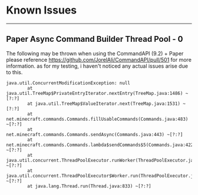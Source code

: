# Known Issues

-----

## Paper Async Command Builder Thread Pool - 0
The following may be thrown when using the CommandAPI (9.2) + Paper please reference
https://github.com/JorelAli/CommandAPI/pull/501 for more information.
as for my testing, i haven't noticed any actual issues arise due to this.
```
java.util.ConcurrentModificationException: null
        at java.util.TreeMap$PrivateEntryIterator.nextEntry(TreeMap.java:1486) ~[?:?]
        at java.util.TreeMap$ValueIterator.next(TreeMap.java:1531) ~[?:?]
        at net.minecraft.commands.Commands.fillUsableCommands(Commands.java:483) ~[?:?]
        at net.minecraft.commands.Commands.sendAsync(Commands.java:443) ~[?:?]
        at net.minecraft.commands.Commands.lambda$sendCommands$5(Commands.java:422) ~[?:?]
        at java.util.concurrent.ThreadPoolExecutor.runWorker(ThreadPoolExecutor.java:1136) ~[?:?]
        at java.util.concurrent.ThreadPoolExecutor$Worker.run(ThreadPoolExecutor.java:635) ~[?:?]
        at java.lang.Thread.run(Thread.java:833) ~[?:?]
```


